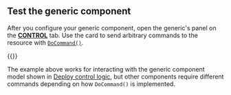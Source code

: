 ## Test the generic component

After you configure your generic component, open the generic's panel on the [**CONTROL**](/manage/troubleshoot/teleoperate/default-interface/#web-ui) tab.
Use the card to send arbitrary commands to the resource with [`DoCommand()`](/dev/reference/apis/components/generic/#docommand).

{{<imgproc src="/components/generic/generic-control.png" alt="The generic component in control panel." resize="900x" style="width:500px" class="imgzoom shadow">}}

The example above works for interacting with the generic component model shown in [Deploy control logic](/manage/software/control-logic/), but other components require different commands depending on how `DoCommand()` is implemented.
